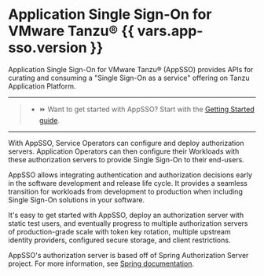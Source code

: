 # Application Single Sign-On for VMware Tanzu® {{ vars.app-sso.version }}

Application Single Sign-On for VMware Tanzu® (AppSSO) provides APIs for curating and consuming a "Single
Sign-On as a service" offering on Tanzu Application Platform.

---

> * ⏩ Want to get started with AppSSO? Start with the [Getting Started guide](getting-started/appsso-overview.md).

---

With AppSSO, Service Operators can configure and deploy authorization servers. Application Operators can then
configure their Workloads with these authorization servers to provide Single Sign-On to their end-users.

AppSSO allows integrating authentication and authorization decisions early in the software development and release
life cycle. It provides a seamless transition for workloads from development to production when including Single Sign-On
solutions in your software.

It's easy to get started with AppSSO, deploy an authorization server with static test users, and eventually progress to
multiple authorization servers of production-grade scale with token key rotation, multiple upstream identity providers,
configured secure storage, and client restrictions.

AppSSO's authorization server is based off of Spring Authorization Server project. 
For more information, see [Spring documentation](https://spring.io/projects/spring-authorization-server).
